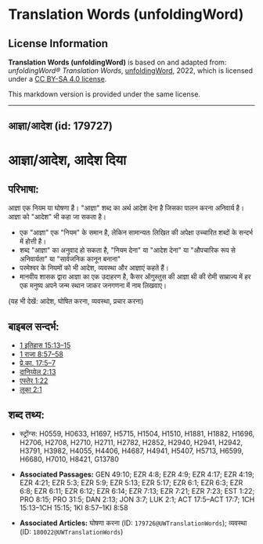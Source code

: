# Translation Words (unfoldingWord)

## License Information

**Translation Words (unfoldingWord)** is based on and adapted from: _unfoldingWord® Translation Words_, [unfoldingWord](https://unfoldingword.org/utw), 2022, which is licensed under a [CC BY-SA 4.0 license](https://creativecommons.org/licenses/by-sa/4.0/legalcode.en).

This markdown version is provided under the same license.



--------------------------------

## आज्ञा/आदेश (id: 179727)

आज्ञा/आदेश, आदेश दिया
=====================

परिभाषा:
--------

आज्ञा एक नियम या घोषणा है। "आज्ञा" शब्द का अर्थ आदेश देना है जिसका पालन करना अनिवार्य है। आज्ञा को "आदेश" भी कहा जा सकता है।

* एक "आज्ञा" एक "नियम" के समान है, लेकिन सामान्यतः लिखित की अपेक्षा उच्चारित शब्दों के सन्दर्भ में होत्ती है।
* शब्द "आज्ञा" का अनुवाद हो सकता है, "नियम देना" या "आदेश देना" या "औपचारिक रूप से अनिवार्यता" या "सार्वजनिक कानून बनाना"
* परमेश्वर के नियमों को भी आदेश, व्यवस्था और आज्ञाएं कहते हैं।
* मानवीय शासक द्वारा आज्ञा का एक उदाहरण है, कैसर ऑगुस्तुस की आज्ञा थी की रोमी साम्राज्य में हर एक मनुष्य अपने जन्म स्थान जाकर जनगणना में नाम लिखवाए।

(यह भी देखें: आदेश, घोषित करना, व्यवस्था, प्रचार करना)

बाइबल सन्दर्भ:
--------------

* [1 इतिहास 15:13–15](https://ref.ly/1Chr0:0)
* [1 राजा 8:57–58](https://ref.ly/1Kgs0:0)
* [प्रे.का. 17:5–7](https://ref.ly/Acts17:5-Acts17:7)
* [दानिय्येल 2:13](https://ref.ly/Dan2:13)
* [एस्तेर 1:22](https://ref.ly/Esth1:22)
* [लूका 2:1](https://ref.ly/Luke2:1)

शब्द तथ्य:
----------

* स्ट्रोंग्स: H0559, H0633, H1697, H5715, H1504, H1510, H1881, H1882, H1696, H2706, H2708, H2710, H2711, H2782, H2852, H2940, H2941, H2942, H3791, H3982, H4055, H4406, H4687, H4941, H5407, H5713, H6599, H6680, H7010, H8421, G13780

* **Associated Passages:** GEN 49:10; EZR 4:8; EZR 4:9; EZR 4:17; EZR 4:19; EZR 4:21; EZR 5:3; EZR 5:9; EZR 5:13; EZR 5:17; EZR 6:1; EZR 6:3; EZR 6:8; EZR 6:11; EZR 6:12; EZR 6:14; EZR 7:13; EZR 7:21; EZR 7:23; EST 1:22; PRO 8:15; PRO 31:5; DAN 2:13; JON 3:7; LUK 2:1; ACT 17:5–ACT 17:7; 1CH 15:13–1CH 15:15; 1KI 8:57–1KI 8:58
* **Associated Articles:** घोषणा करना (ID: `179726@UWTranslationWords`); व्यवस्था (ID: `180022@UWTranslationWords`)

